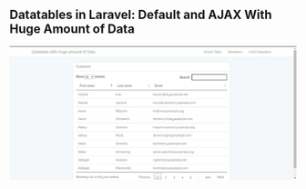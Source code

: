 ## Datatables in Laravel: Default and AJAX With Huge Amount of Data
![Screen](/public/Screenshot.jpg)
